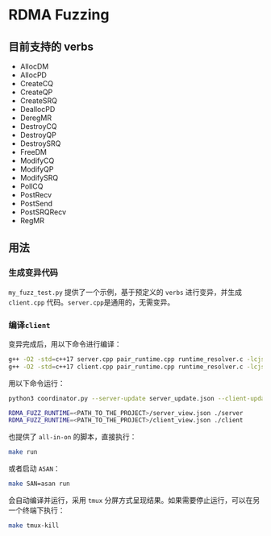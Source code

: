 # RDMA Fuzzing

## 目前支持的 verbs

- AllocDM
- AllocPD
- CreateCQ
- CreateQP
- CreateSRQ
- DeallocPD
- DeregMR
- DestroyCQ
- DestroyQP
- DestroySRQ
- FreeDM
- ModifyCQ
- ModifyQP
- ModifySRQ
- PollCQ
- PostRecv
- PostSend
- PostSRQRecv
- RegMR

## 用法

### 生成变异代码
`my_fuzz_test.py` 提供了一个示例，基于预定义的 `verbs` 进行变异，并生成 `client.cpp` 代码。`server.cpp`是通用的，无需变异。

### 编译`client`
变异完成后，用以下命令进行编译：

```bash
g++ -O2 -std=c++17 server.cpp pair_runtime.cpp runtime_resolver.c -lcjson -libverbs -o server
g++ -O2 -std=c++17 client.cpp pair_runtime.cpp runtime_resolver.c -lcjson -libverbs -o client
```

用以下命令运行：

```bash
python3 coordinator.py --server-update server_update.json --client-update client_update.json --server-viewserver_view.json --client-view client_view.json

RDMA_FUZZ_RUNTIME=<PATH_TO_THE_PROJECT>/server_view.json ./server
RDMA_FUZZ_RUNTIME=<PATH_TO_THE_PROJECT>/client_view.json ./client
```

也提供了 `all-in-on` 的脚本，直接执行：
```bash
make run
```
或者启动 `ASAN`：
```bash
make SAN=asan run
```
会自动编译并运行，采用 `tmux` 分屏方式呈现结果。如果需要停止运行，可以在另一个终端下执行：
```bash
make tmux-kill
```